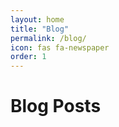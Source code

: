 ```yaml
---
layout: home
title: "Blog"
permalink: /blog/
icon: fas fa-newspaper
order: 1
---
```


<h1>Blog Posts</h1>
